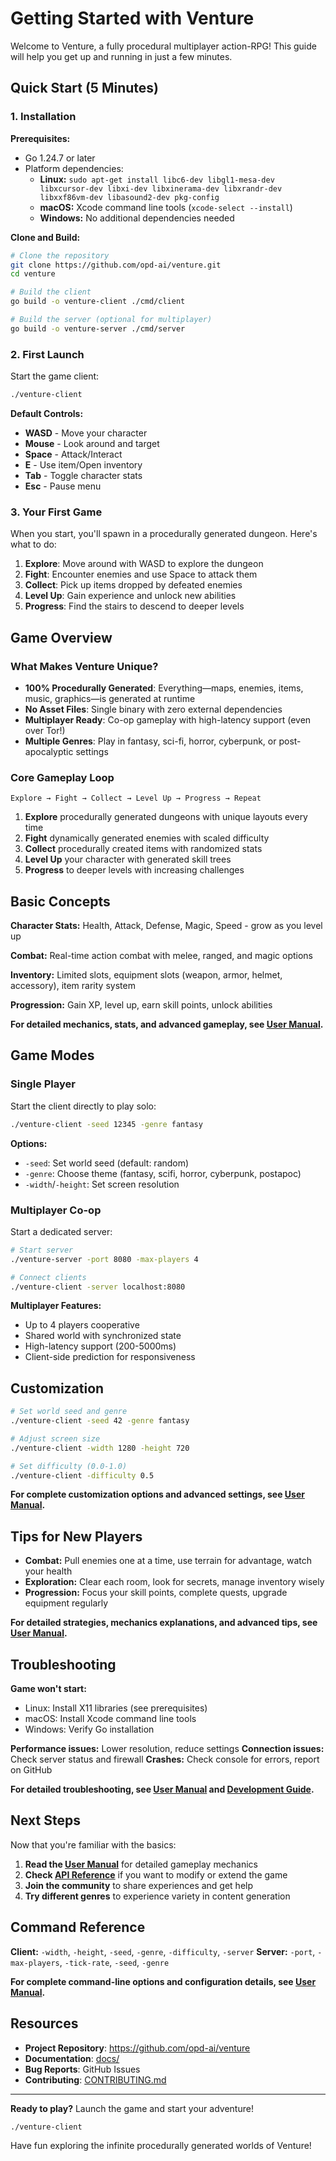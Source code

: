 # Getting Started with Venture

Welcome to Venture, a fully procedural multiplayer action-RPG! This guide will help you get up and running in just a few minutes.

## Quick Start (5 Minutes)

### 1. Installation

**Prerequisites:**
- Go 1.24.7 or later
- Platform dependencies:
  - **Linux:** `sudo apt-get install libc6-dev libgl1-mesa-dev libxcursor-dev libxi-dev libxinerama-dev libxrandr-dev libxxf86vm-dev libasound2-dev pkg-config`
  - **macOS:** Xcode command line tools (`xcode-select --install`)
  - **Windows:** No additional dependencies needed

**Clone and Build:**
```bash
# Clone the repository
git clone https://github.com/opd-ai/venture.git
cd venture

# Build the client
go build -o venture-client ./cmd/client

# Build the server (optional for multiplayer)
go build -o venture-server ./cmd/server
```

### 2. First Launch

Start the game client:
```bash
./venture-client
```

**Default Controls:**
- **WASD** - Move your character
- **Mouse** - Look around and target
- **Space** - Attack/Interact
- **E** - Use item/Open inventory
- **Tab** - Toggle character stats
- **Esc** - Pause menu

### 3. Your First Game

When you start, you'll spawn in a procedurally generated dungeon. Here's what to do:

1. **Explore**: Move around with WASD to explore the dungeon
2. **Fight**: Encounter enemies and use Space to attack them
3. **Collect**: Pick up items dropped by defeated enemies
4. **Level Up**: Gain experience and unlock new abilities
5. **Progress**: Find the stairs to descend to deeper levels

## Game Overview

### What Makes Venture Unique?

- **100% Procedurally Generated**: Everything—maps, enemies, items, music, graphics—is generated at runtime
- **No Asset Files**: Single binary with zero external dependencies
- **Multiplayer Ready**: Co-op gameplay with high-latency support (even over Tor!)
- **Multiple Genres**: Play in fantasy, sci-fi, horror, cyberpunk, or post-apocalyptic settings

### Core Gameplay Loop

```
Explore → Fight → Collect → Level Up → Progress → Repeat
```

1. **Explore** procedurally generated dungeons with unique layouts every time
2. **Fight** dynamically generated enemies with scaled difficulty
3. **Collect** procedurally created items with randomized stats
4. **Level Up** your character with generated skill trees
5. **Progress** to deeper levels with increasing challenges

## Basic Concepts

**Character Stats:** Health, Attack, Defense, Magic, Speed - grow as you level up

**Combat:** Real-time action combat with melee, ranged, and magic options

**Inventory:** Limited slots, equipment slots (weapon, armor, helmet, accessory), item rarity system

**Progression:** Gain XP, level up, earn skill points, unlock abilities

**For detailed mechanics, stats, and advanced gameplay, see [User Manual](USER_MANUAL.md).**

## Game Modes

### Single Player

Start the client directly to play solo:
```bash
./venture-client -seed 12345 -genre fantasy
```

**Options:**
- `-seed`: Set world seed (default: random)
- `-genre`: Choose theme (fantasy, scifi, horror, cyberpunk, postapoc)
- `-width`/`-height`: Set screen resolution

### Multiplayer Co-op

Start a dedicated server:
```bash
# Start server
./venture-server -port 8080 -max-players 4

# Connect clients
./venture-client -server localhost:8080
```

**Multiplayer Features:**
- Up to 4 players cooperative
- Shared world with synchronized state
- High-latency support (200-5000ms)
- Client-side prediction for responsiveness

## Customization

```bash
# Set world seed and genre
./venture-client -seed 42 -genre fantasy

# Adjust screen size
./venture-client -width 1280 -height 720

# Set difficulty (0.0-1.0)
./venture-client -difficulty 0.5
```

**For complete customization options and advanced settings, see [User Manual](USER_MANUAL.md).**

## Tips for New Players

- **Combat:** Pull enemies one at a time, use terrain for advantage, watch your health
- **Exploration:** Clear each room, look for secrets, manage inventory wisely
- **Progression:** Focus your skill points, complete quests, upgrade equipment regularly

**For detailed strategies, mechanics explanations, and advanced tips, see [User Manual](USER_MANUAL.md).**

## Troubleshooting

**Game won't start:**
- Linux: Install X11 libraries (see prerequisites)
- macOS: Install Xcode command line tools
- Windows: Verify Go installation

**Performance issues:** Lower resolution, reduce settings
**Connection issues:** Check server status and firewall
**Crashes:** Check console for errors, report on GitHub

**For detailed troubleshooting, see [User Manual](USER_MANUAL.md) and [Development Guide](DEVELOPMENT.md).**

## Next Steps

Now that you're familiar with the basics:

1. **Read the [User Manual](USER_MANUAL.md)** for detailed gameplay mechanics
2. **Check [API Reference](API_REFERENCE.md)** if you want to modify or extend the game
3. **Join the community** to share experiences and get help
4. **Try different genres** to experience variety in content generation

## Command Reference

**Client:** `-width`, `-height`, `-seed`, `-genre`, `-difficulty`, `-server`
**Server:** `-port`, `-max-players`, `-tick-rate`, `-seed`, `-genre`

**For complete command-line options and configuration details, see [User Manual](USER_MANUAL.md).**

## Resources

- **Project Repository**: https://github.com/opd-ai/venture
- **Documentation**: [docs/](.)
- **Bug Reports**: GitHub Issues
- **Contributing**: [CONTRIBUTING.md](CONTRIBUTING.md)

---

**Ready to play?** Launch the game and start your adventure!

```bash
./venture-client
```

Have fun exploring the infinite procedurally generated worlds of Venture!
